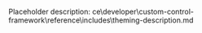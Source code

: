 Placeholder description: ce\developer\custom-control-framework\reference\includes\theming-description.md